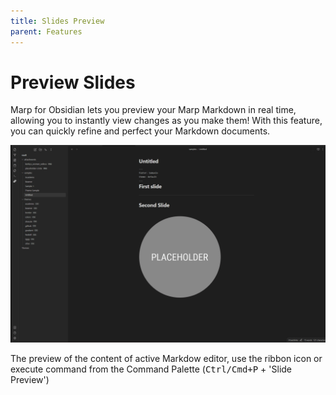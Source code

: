 ```yaml
---
title: Slides Preview
parent: Features
---
```


# Preview Slides

Marp for Obsidian lets you preview your Marp Markdown in real time, allowing you to instantly view changes as you make them! With this feature, you can quickly refine and perfect your Markdown documents.

![Slide Preview](pictures/DeckPreview.gif)

The preview of the content of active Markdow editor, use the ribbon icon or execute command from the Command Palette (<kbd>Ctrl/Cmd+P</kbd> + 'Slide Preview')


